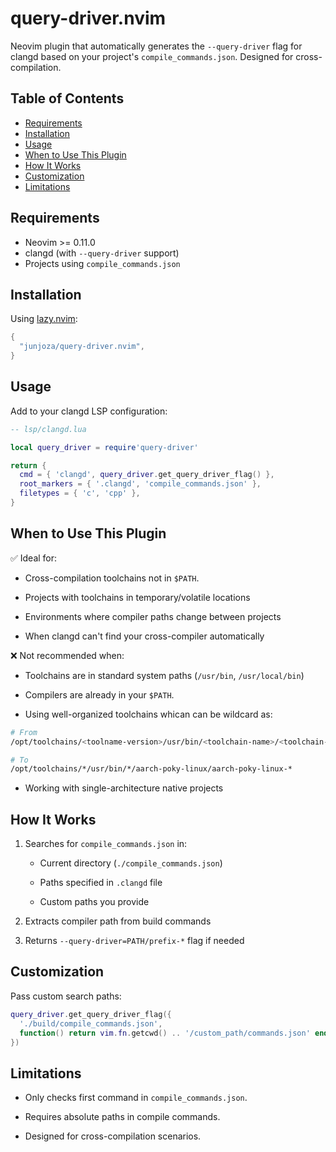 # query-driver.nvim

Neovim plugin that automatically generates the `--query-driver` flag for clangd
based on your project's `compile_commands.json`. Designed for cross-compilation.

## Table of Contents

- [Requirements](#requirements)
- [Installation](#installation)
- [Usage](#usage)
- [When to Use This Plugin](#when-to-use-this-plugin)
- [How It Works](#how-it-works)
- [Customization](#customization)
- [Limitations](#limitations)

## Requirements

- Neovim >= 0.11.0
- clangd (with `--query-driver` support)
- Projects using `compile_commands.json`

## Installation

Using [lazy.nvim](https://github.com/folke/lazy.nvim):

```lua
{
  "junjoza/query-driver.nvim",
}
```

## Usage

Add to your clangd LSP configuration:

```lua
-- lsp/clangd.lua

local query_driver = require'query-driver'

return {
  cmd = { 'clangd', query_driver.get_query_driver_flag() },
  root_markers = { '.clangd', 'compile_commands.json' },
  filetypes = { 'c', 'cpp' },
}
```

## When to Use This Plugin

✅ Ideal for:

- Cross-compilation toolchains not in `$PATH`.

- Projects with toolchains in temporary/volatile locations

- Environments where compiler paths change between projects

- When clangd can't find your cross-compiler automatically

❌ Not recommended when:

- Toolchains are in standard system paths (`/usr/bin`, `/usr/local/bin`)

- Compilers are already in your `$PATH`.

- Using well-organized toolchains whican can be wildcard as:

```bash
# From
/opt/toolchains/<toolname-version>/usr/bin/<toolchain-name>/<toolchain-name>-*

# To
/opt/toolchains/*/usr/bin/*/aarch-poky-linux/aarch-poky-linux-*
```

- Working with single-architecture native projects

## How It Works

1. Searches for `compile_commands.json` in:

    - Current directory (`./compile_commands.json`)

    - Paths specified in `.clangd` file

    - Custom paths you provide

2. Extracts compiler path from build commands

3. Returns `--query-driver=PATH/prefix-*` flag if needed

## Customization

Pass custom search paths:

```lua
query_driver.get_query_driver_flag({
  './build/compile_commands.json',
  function() return vim.fn.getcwd() .. '/custom_path/commands.json' end
})
```

## Limitations

- Only checks first command in `compile_commands.json`.

- Requires absolute paths in compile commands.

- Designed for cross-compilation scenarios.

